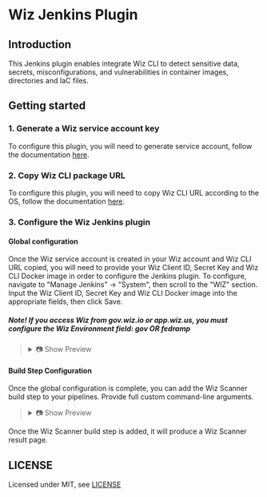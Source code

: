 # Wiz Jenkins Plugin 

## Introduction

This Jenkins plugin enables integrate Wiz CLI to detect sensitive data, secrets, misconfigurations, and vulnerabilities in container images, directories and IaC files.

## Getting started

### 1. Generate a Wiz service account key

To configure this plugin, you will need to generate service account, follow the documentation <a target="_blank" href="https://docs.wiz.io/wiz-docs/docs/set-up-wiz-cli?lng=en#generate-a-wiz-service-account-key">here</a>.

### 2. Copy Wiz CLI package URL

To configure this plugin, you will need to copy Wiz CLI URL according to the OS, follow the documentation <a target="_blank" href="https://docs.wiz.io/wiz-docs/docs/set-up-wiz-cli?lng=en#download-wiz-cli-to-a-linux-mac-or-windows-host">here</a>.

### 3. Configure the Wiz Jenkins plugin

#### Global configuration

Once the Wiz service account is created in your Wiz account and Wiz CLI URL copied, you will need to provide your Wiz Client ID, Secret Key and Wiz CLI Docker image in order to configure the Jenkins plugin. To configure, navigate to "Manage Jenkins" -> "System", then scroll to the "WIZ" section. Input the Wiz Client ID, Secret Key and Wiz CLI Docker image into the appropriate fields, then click Save.
##### Note! If you access Wiz from gov.wiz.io or app.wiz.us, you must configure the Wiz Environment field: gov OR fedramp
<blockquote>
<details>
<summary>📷 Show Preview</summary>

![Wiz - Global Settings](docs/global_settings.png)

</details>
</blockquote>

#### Build Step Configuration

Once the global configuration is complete, you can add the Wiz Scanner build step to your pipelines.
Provide full custom command-line arguments.

<blockquote>
<details>
<summary>📷 Show Preview</summary>

![Wiz Scanner - Build Step](docs/build_step.png)

</details>
</blockquote>

Once the Wiz Scanner build step is added, it will produce a Wiz Scanner result page.

## LICENSE

Licensed under MIT, see [LICENSE](LICENSE.md)

